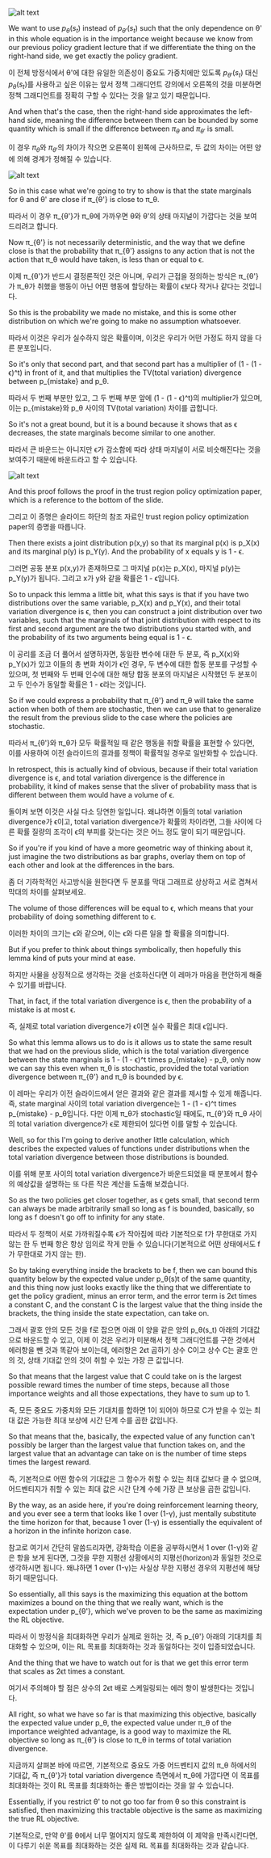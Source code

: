 ![alt text](images/lec_9_08.png)

We want to use $p_θ(s_t)$ instead of $p_{θ'}(s_t)$ such that the only dependence on θ' in this whole equation is in the importance weight because we know from our previous policy gradient lecture that if we differentiate the thing on the right-hand side, we get exactly the policy gradient.

이 전체 방정식에서 θ'에 대한 유일한 의존성이 중요도 가중치에만 있도록 $p_{θ'}(s_t)$ 대신 $p_θ(s_t)$를 사용하고 싶은 이유는 앞서 정책 그래디언트 강의에서 오른쪽의 것을 미분하면 정책 그래디언트를 정확히 구할 수 있다는 것을 알고 있기 때문입니다.

And when that's the case, then the right-hand side approximates the left-hand side, meaning the difference between them can be bounded by some quantity which is small if the difference between $π_θ$ and $π_{θ'}$ is small.

이 경우 $π_θ$와 $π_{θ'}$의 차이가 작으면 오른쪽이 왼쪽에 근사하므로, 두 값의 차이는 어떤 양에 의해 경계가 정해질 수 있습니다.

![alt text](images/lec_9_09.png)

So in this case what we're going to try to show is that the state marginals for θ and θ' are close if π_{θ'} is close to π_θ.

따라서 이 경우 π_{θ'}가 π_θ에 가까우면 θ와 θ'의 상태 마지널이 가깝다는 것을 보여드리려고 합니다.

Now π_{θ'} is not necessarily deterministic, and the way that we define close is that the probability that π_{θ'} assigns to any action that is not the action that π_θ would have taken, is less than or equal to ϵ.

이제 π_{θ'}가 반드시 결정론적인 것은 아니며, 우리가 근접을 정의하는 방식은 π_{θ'}가 π_θ가 취했을 행동이 아닌 어떤 행동에 할당하는 확률이 ϵ보다 작거나 같다는 것입니다.

So this is the probability we made no mistake, and this is some other distribution on which we're going to make no assumption whatsoever.

따라서 이것은 우리가 실수하지 않은 확률이며, 이것은 우리가 어떤 가정도 하지 않을 다른 분포입니다.

So it's only that second part, and that second part has a multiplier of (1 - (1 - ϵ)^t) in front of it, and that multiplies the TV(total variation) divergence between p_{mistake} and p_θ.

따라서 두 번째 부분만 있고, 그 두 번째 부분 앞에 (1 - (1 - ϵ)^t)의 multiplier가 있으며, 이는 p_{mistake}와 p_θ 사이의 TV(total variation) 차이를 곱합니다.

So it's not a great bound, but it is a bound because it shows that as ϵ decreases, the state marginals become similar to one another.

따라서 큰 바운드는 아니지만 ϵ가 감소함에 따라 상태 마지널이 서로 비슷해진다는 것을 보여주기 때문에 바운드라고 할 수 있습니다.

![alt text](images/lec_9_10.png)

And this proof follows the proof in the trust region policy optimization paper, which is a reference to the bottom of the slide.

그리고 이 증명은 슬라이드 하단의 참조 자료인 trust region policy optimization paper의 증명을 따릅니다.

Then there exists a joint distribution p(x,y) so that its marginal p(x) is p_X(x) and its marginal p(y) is p_Y(y). And the probability of x equals y is 1 - ϵ.

그러면 공동 분포 p(x,y)가 존재하므로 그 마지널 p(x)는 p_X(x), 마지널 p(y)는 p_Y(y)가 됩니다. 그리고 x가 y와 같을 확률은 1 - ϵ입니다.

So to unpack this lemma a little bit, what this says is that if you have two distributions over the same variable, p_X(x) and p_Y(x), and their total variation divergence is ϵ, then you can construct a joint distribution over two variables, such that the marginals of that joint distribution with respect to its first and second argument are the two distributions you started with, and the probability of its two arguments being equal is 1 - ϵ.

이 공리를 조금 더 풀어서 설명하자면, 동일한 변수에 대한 두 분포, 즉 p_X(x)와 p_Y(x)가 있고 이들의 총 변화 차이가 ϵ인 경우, 두 변수에 대한 합동 분포를 구성할 수 있으며, 첫 번째와 두 번째 인수에 대한 해당 합동 분포의 마지널은 시작했던 두 분포이고 두 인수가 동일할 확률은 1 - ϵ라는 것입니다.

So if we could express a probability that π_{θ'} and π_θ will take the same action when both of them are stochastic, then we can use that to generalize the result from the previous slide to the case where the policies are stochastic.

따라서 π_{θ'}와 π_θ가 모두 확률적일 때 같은 행동을 취할 확률을 표현할 수 있다면, 이를 사용하여 이전 슬라이드의 결과를 정책이 확률적일 경우로 일반화할 수 있습니다.

In retrospect, this is actually kind of obvious, because if their total variation divergence is ϵ, and total variation divergence is the difference in probability, it kind of makes sense that the sliver of probability mass that is different between them would have a volume of ϵ.

돌이켜 보면 이것은 사실 다소 당연한 일입니다. 왜냐하면 이들의 total variation divergence가 ϵ이고, total variation divergence가 확률의 차이라면, 그들 사이에 다른 확률 질량의 조각이 ϵ의 부피를 갖는다는 것은 어느 정도 말이 되기 때문입니다.

So if you're if you kind of have a more geometric way of thinking about it, just imagine the two distributions as bar graphs, overlay them on top of each other and look at the differences in the bars.

좀 더 기하학적인 사고방식을 원한다면 두 분포를 막대 그래프로 상상하고 서로 겹쳐서 막대의 차이를 살펴보세요.

The volume of those differences will be equal to ϵ, which means that your probability of doing something different to ϵ.

이러한 차이의 크기는 ϵ와 같으며, 이는 ϵ와 다른 일을 할 확률을 의미합니다.

But if you prefer to think about things symbolically, then hopefully this lemma kind of puts your mind at ease.

하지만 사물을 상징적으로 생각하는 것을 선호하신다면 이 레마가 마음을 편안하게 해줄 수 있기를 바랍니다.

That, in fact, if the total variation divergence is ϵ, then the probability of a mistake is at most ϵ.

즉, 실제로 total variation divergence가 ϵ이면 실수 확률은 최대 ϵ입니다.

So what this lemma allows us to do is it allows us to state the same result that we had on the previous slide, which is the total variation divergence between the state marginals is 1 - (1 - ϵ)^t times p_{mistake} - p_θ, only now we can say this even when π_θ is stochastic, provided the total variation divergence between π_{θ'} and π_θ is bounded by ϵ.

이 레마는 우리가 이전 슬라이드에서 얻은 결과와 같은 결과를 제시할 수 있게 해줍니다. 즉, state marginal 사이의 total variation divergence는 1 - (1 - ϵ)^t times p_{mistake} - p_θ입니다. 다만 이제 π_θ가 stochastic일 때에도, π_{θ'}와 π_θ 사이의 total variation divergence가 ϵ로 제한되어 있다면 이를 말할 수 있습니다.

Well, so for this I'm going to derive another little calculation, which describes the expected values of functions under distributions when the total variation divergence between those distributions is bounded.

이를 위해 분포 사이의 total variation divergence가 바운드되었을 때 분포에서 함수의 예상값을 설명하는 또 다른 작은 계산을 도출해 보겠습니다.

So as the two policies get closer together, as ϵ gets small, that second term can always be made arbitrarily small so long as f is bounded, basically, so long as f doesn't go off to infinity for any state.

따라서 두 정책이 서로 가까워질수록 ϵ가 작아짐에 따라 기본적으로 f가 무한대로 가지 않는 한 두 번째 항은 항상 임의로 작게 만들 수 있습니다(기본적으로 어떤 상태에서도 f가 무한대로 가지 않는 한).

So by taking everything inside the brackets to be f, then we can bound this quantity below by the expected value under p_θ(s)t of the same quantity, and this thing now just looks exactly like the thing that we differentiate to get the policy gradient, minus an error term, and the error term is 2ϵt times a constant C, and the constant C is the largest value that the thing inside the brackets, the thing inside the state expectation, can take on.

그래서 괄호 안의 모든 것을 f로 잡으면 아래 이 양을 같은 양의 p_θ(s_t) 아래의 기대값으로 바운드할 수 있고, 이제 이 것은 우리가 미분해서 정책 그래디언트를 구한 것에서 에러항을 뺀 것과 똑같아 보이는데, 에러항은 2ϵt 곱하기 상수 C이고 상수 C는 괄호 안의 것, 상태 기대값 안의 것이 취할 수 있는 가장 큰 값입니다.

So that means that the largest value that C could take on is the largest possible reward times the number of time steps, because all those importance weights and all those expectations, they have to sum up to 1.

즉, 모든 중요도 가중치와 모든 기대치를 합하면 1이 되어야 하므로 C가 받을 수 있는 최대 값은 가능한 최대 보상에 시간 단계 수를 곱한 값입니다.

So that means that the, basically, the expected value of any function can't possibly be larger than the largest value that function takes on, and the largest value that an advantage can take on is the number of time steps times the largest reward.

즉, 기본적으로 어떤 함수의 기대값은 그 함수가 취할 수 있는 최대 값보다 클 수 없으며, 어드벤티지가 취할 수 있는 최대 값은 시간 단계 수에 가장 큰 보상을 곱한 값입니다.

By the way, as an aside here, if you're doing reinforcement learning theory, and you ever see a term that looks like 1 over (1-γ), just mentally substitute the time horizon for that, because 1 over (1-γ) is essentially the equivalent of a horizon in the infinite horizon case.

참고로 여기서 간단히 말씀드리자면, 강화학습 이론을 공부하시면서 1 over (1-γ)와 같은 항을 보게 된다면, 그것을 무한 지평선 상황에서의 지평선(horizon)과 동일한 것으로 생각하시면 됩니다. 왜냐하면 1 over (1-γ)는 사실상 무한 지평선 경우의 지평선에 해당하기 때문입니다.

So essentially, all this says is the maximizing this equation at the bottom maximizes a bound on the thing that we really want, which is the expectation under p_{θ'}, which we've proven to be the same as maximizing the RL objective.

따라서 이 방정식을 최대화하면 우리가 실제로 원하는 것, 즉 p_{θ'} 아래의 기대치를 최대화할 수 있으며, 이는 RL 목표를 최대화하는 것과 동일하다는 것이 입증되었습니다.

And the thing that we have to watch out for is that we get this error term that scales as 2ϵt times a constant.

여기서 주의해야 할 점은 상수의 2ϵt 배로 스케일링되는 에러 항이 발생한다는 것입니다.

All right, so what we have so far is that maximizing this objective, basically the expected value under p_θ, the expected value under π_θ of the importance weighted advantage, is a good way to maximize the RL objective so long as π_{θ'} is close to π_θ in terms of total variation divergence.

지금까지 살펴본 바에 따르면, 기본적으로 중요도 가중 어드벤티지 값의 π_θ 하에서의 기대값, 즉 π_{θ'}가 total variation divergence 측면에서 π_θ에 가깝다면 이 목표를 최대화하는 것이 RL 목표를 최대화하는 좋은 방법이라는 것을 알 수 있습니다.

Essentially, if you restrict θ' to not go too far from θ so this constraint is satisfied, then maximizing this tractable objective is the same as maximizing the true RL objective.

기본적으로, 만약 θ'를 θ에서 너무 멀어지지 않도록 제한하여 이 제약을 만족시킨다면, 이 다루기 쉬운 목표를 최대화하는 것은 실제 RL 목표를 최대화하는 것과 같습니다.


